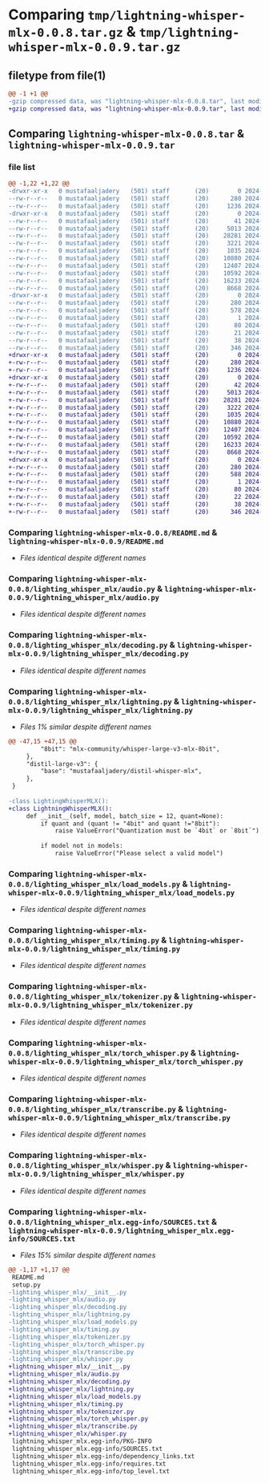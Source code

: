 # Comparing `tmp/lightning-whisper-mlx-0.0.8.tar.gz` & `tmp/lightning-whisper-mlx-0.0.9.tar.gz`

## filetype from file(1)

```diff
@@ -1 +1 @@
-gzip compressed data, was "lightning-whisper-mlx-0.0.8.tar", last modified: Tue Apr  2 09:47:59 2024, max compression
+gzip compressed data, was "lightning-whisper-mlx-0.0.9.tar", last modified: Tue Apr  2 09:54:29 2024, max compression
```

## Comparing `lightning-whisper-mlx-0.0.8.tar` & `lightning-whisper-mlx-0.0.9.tar`

### file list

```diff
@@ -1,22 +1,22 @@
-drwxr-xr-x   0 mustafaaljadery   (501) staff       (20)        0 2024-04-02 09:47:59.922449 lightning-whisper-mlx-0.0.8/
--rw-r--r--   0 mustafaaljadery   (501) staff       (20)      280 2024-04-02 09:47:59.922243 lightning-whisper-mlx-0.0.8/PKG-INFO
--rw-r--r--   0 mustafaaljadery   (501) staff       (20)     1236 2024-04-02 09:22:13.000000 lightning-whisper-mlx-0.0.8/README.md
-drwxr-xr-x   0 mustafaaljadery   (501) staff       (20)        0 2024-04-02 09:47:59.921066 lightning-whisper-mlx-0.0.8/lighting_whisper_mlx/
--rw-r--r--   0 mustafaaljadery   (501) staff       (20)       41 2024-04-02 09:37:33.000000 lightning-whisper-mlx-0.0.8/lighting_whisper_mlx/__init__.py
--rw-r--r--   0 mustafaaljadery   (501) staff       (20)     5013 2024-04-01 06:18:02.000000 lightning-whisper-mlx-0.0.8/lighting_whisper_mlx/audio.py
--rw-r--r--   0 mustafaaljadery   (501) staff       (20)    28281 2024-04-01 02:41:11.000000 lightning-whisper-mlx-0.0.8/lighting_whisper_mlx/decoding.py
--rw-r--r--   0 mustafaaljadery   (501) staff       (20)     3221 2024-04-02 08:34:26.000000 lightning-whisper-mlx-0.0.8/lighting_whisper_mlx/lightning.py
--rw-r--r--   0 mustafaaljadery   (501) staff       (20)     1035 2024-04-01 02:23:40.000000 lightning-whisper-mlx-0.0.8/lighting_whisper_mlx/load_models.py
--rw-r--r--   0 mustafaaljadery   (501) staff       (20)    10880 2024-04-01 02:23:40.000000 lightning-whisper-mlx-0.0.8/lighting_whisper_mlx/timing.py
--rw-r--r--   0 mustafaaljadery   (501) staff       (20)    12407 2024-04-01 02:23:40.000000 lightning-whisper-mlx-0.0.8/lighting_whisper_mlx/tokenizer.py
--rw-r--r--   0 mustafaaljadery   (501) staff       (20)    10592 2024-04-01 02:23:40.000000 lightning-whisper-mlx-0.0.8/lighting_whisper_mlx/torch_whisper.py
--rw-r--r--   0 mustafaaljadery   (501) staff       (20)    16233 2024-04-02 08:56:32.000000 lightning-whisper-mlx-0.0.8/lighting_whisper_mlx/transcribe.py
--rw-r--r--   0 mustafaaljadery   (501) staff       (20)     8668 2024-04-02 07:03:32.000000 lightning-whisper-mlx-0.0.8/lighting_whisper_mlx/whisper.py
-drwxr-xr-x   0 mustafaaljadery   (501) staff       (20)        0 2024-04-02 09:47:59.921954 lightning-whisper-mlx-0.0.8/lightning_whisper_mlx.egg-info/
--rw-r--r--   0 mustafaaljadery   (501) staff       (20)      280 2024-04-02 09:47:59.000000 lightning-whisper-mlx-0.0.8/lightning_whisper_mlx.egg-info/PKG-INFO
--rw-r--r--   0 mustafaaljadery   (501) staff       (20)      578 2024-04-02 09:47:59.000000 lightning-whisper-mlx-0.0.8/lightning_whisper_mlx.egg-info/SOURCES.txt
--rw-r--r--   0 mustafaaljadery   (501) staff       (20)        1 2024-04-02 09:47:59.000000 lightning-whisper-mlx-0.0.8/lightning_whisper_mlx.egg-info/dependency_links.txt
--rw-r--r--   0 mustafaaljadery   (501) staff       (20)       80 2024-04-02 09:47:59.000000 lightning-whisper-mlx-0.0.8/lightning_whisper_mlx.egg-info/requires.txt
--rw-r--r--   0 mustafaaljadery   (501) staff       (20)       21 2024-04-02 09:47:59.000000 lightning-whisper-mlx-0.0.8/lightning_whisper_mlx.egg-info/top_level.txt
--rw-r--r--   0 mustafaaljadery   (501) staff       (20)       38 2024-04-02 09:47:59.922491 lightning-whisper-mlx-0.0.8/setup.cfg
--rw-r--r--   0 mustafaaljadery   (501) staff       (20)      346 2024-04-02 09:47:57.000000 lightning-whisper-mlx-0.0.8/setup.py
+drwxr-xr-x   0 mustafaaljadery   (501) staff       (20)        0 2024-04-02 09:54:29.689453 lightning-whisper-mlx-0.0.9/
+-rw-r--r--   0 mustafaaljadery   (501) staff       (20)      280 2024-04-02 09:54:29.689237 lightning-whisper-mlx-0.0.9/PKG-INFO
+-rw-r--r--   0 mustafaaljadery   (501) staff       (20)     1236 2024-04-02 09:22:13.000000 lightning-whisper-mlx-0.0.9/README.md
+drwxr-xr-x   0 mustafaaljadery   (501) staff       (20)        0 2024-04-02 09:54:29.688132 lightning-whisper-mlx-0.0.9/lightning_whisper_mlx/
+-rw-r--r--   0 mustafaaljadery   (501) staff       (20)       42 2024-04-02 09:54:20.000000 lightning-whisper-mlx-0.0.9/lightning_whisper_mlx/__init__.py
+-rw-r--r--   0 mustafaaljadery   (501) staff       (20)     5013 2024-04-01 06:18:02.000000 lightning-whisper-mlx-0.0.9/lightning_whisper_mlx/audio.py
+-rw-r--r--   0 mustafaaljadery   (501) staff       (20)    28281 2024-04-01 02:41:11.000000 lightning-whisper-mlx-0.0.9/lightning_whisper_mlx/decoding.py
+-rw-r--r--   0 mustafaaljadery   (501) staff       (20)     3222 2024-04-02 09:54:05.000000 lightning-whisper-mlx-0.0.9/lightning_whisper_mlx/lightning.py
+-rw-r--r--   0 mustafaaljadery   (501) staff       (20)     1035 2024-04-01 02:23:40.000000 lightning-whisper-mlx-0.0.9/lightning_whisper_mlx/load_models.py
+-rw-r--r--   0 mustafaaljadery   (501) staff       (20)    10880 2024-04-01 02:23:40.000000 lightning-whisper-mlx-0.0.9/lightning_whisper_mlx/timing.py
+-rw-r--r--   0 mustafaaljadery   (501) staff       (20)    12407 2024-04-01 02:23:40.000000 lightning-whisper-mlx-0.0.9/lightning_whisper_mlx/tokenizer.py
+-rw-r--r--   0 mustafaaljadery   (501) staff       (20)    10592 2024-04-01 02:23:40.000000 lightning-whisper-mlx-0.0.9/lightning_whisper_mlx/torch_whisper.py
+-rw-r--r--   0 mustafaaljadery   (501) staff       (20)    16233 2024-04-02 08:56:32.000000 lightning-whisper-mlx-0.0.9/lightning_whisper_mlx/transcribe.py
+-rw-r--r--   0 mustafaaljadery   (501) staff       (20)     8668 2024-04-02 07:03:32.000000 lightning-whisper-mlx-0.0.9/lightning_whisper_mlx/whisper.py
+drwxr-xr-x   0 mustafaaljadery   (501) staff       (20)        0 2024-04-02 09:54:29.688976 lightning-whisper-mlx-0.0.9/lightning_whisper_mlx.egg-info/
+-rw-r--r--   0 mustafaaljadery   (501) staff       (20)      280 2024-04-02 09:54:29.000000 lightning-whisper-mlx-0.0.9/lightning_whisper_mlx.egg-info/PKG-INFO
+-rw-r--r--   0 mustafaaljadery   (501) staff       (20)      588 2024-04-02 09:54:29.000000 lightning-whisper-mlx-0.0.9/lightning_whisper_mlx.egg-info/SOURCES.txt
+-rw-r--r--   0 mustafaaljadery   (501) staff       (20)        1 2024-04-02 09:54:29.000000 lightning-whisper-mlx-0.0.9/lightning_whisper_mlx.egg-info/dependency_links.txt
+-rw-r--r--   0 mustafaaljadery   (501) staff       (20)       80 2024-04-02 09:54:29.000000 lightning-whisper-mlx-0.0.9/lightning_whisper_mlx.egg-info/requires.txt
+-rw-r--r--   0 mustafaaljadery   (501) staff       (20)       22 2024-04-02 09:54:29.000000 lightning-whisper-mlx-0.0.9/lightning_whisper_mlx.egg-info/top_level.txt
+-rw-r--r--   0 mustafaaljadery   (501) staff       (20)       38 2024-04-02 09:54:29.689496 lightning-whisper-mlx-0.0.9/setup.cfg
+-rw-r--r--   0 mustafaaljadery   (501) staff       (20)      346 2024-04-02 09:54:27.000000 lightning-whisper-mlx-0.0.9/setup.py
```

### Comparing `lightning-whisper-mlx-0.0.8/README.md` & `lightning-whisper-mlx-0.0.9/README.md`

 * *Files identical despite different names*

### Comparing `lightning-whisper-mlx-0.0.8/lighting_whisper_mlx/audio.py` & `lightning-whisper-mlx-0.0.9/lightning_whisper_mlx/audio.py`

 * *Files identical despite different names*

### Comparing `lightning-whisper-mlx-0.0.8/lighting_whisper_mlx/decoding.py` & `lightning-whisper-mlx-0.0.9/lightning_whisper_mlx/decoding.py`

 * *Files identical despite different names*

### Comparing `lightning-whisper-mlx-0.0.8/lighting_whisper_mlx/lightning.py` & `lightning-whisper-mlx-0.0.9/lightning_whisper_mlx/lightning.py`

 * *Files 1% similar despite different names*

```diff
@@ -47,15 +47,15 @@
         "8bit": "mlx-community/whisper-large-v3-mlx-8bit", 
     },
     "distil-large-v3": {
         "base": "mustafaaljadery/distil-whisper-mlx",
     },
 }
 
-class LightingWhisperMLX():
+class LightningWhisperMLX():
     def __init__(self, model, batch_size = 12, quant=None):
         if quant and (quant != "4bit" and quant !="8bit"):
             raise ValueError("Quantization must be `4bit` or `8bit`")
         
         if model not in models: 
             raise ValueError("Please select a valid model")
```

### Comparing `lightning-whisper-mlx-0.0.8/lighting_whisper_mlx/load_models.py` & `lightning-whisper-mlx-0.0.9/lightning_whisper_mlx/load_models.py`

 * *Files identical despite different names*

### Comparing `lightning-whisper-mlx-0.0.8/lighting_whisper_mlx/timing.py` & `lightning-whisper-mlx-0.0.9/lightning_whisper_mlx/timing.py`

 * *Files identical despite different names*

### Comparing `lightning-whisper-mlx-0.0.8/lighting_whisper_mlx/tokenizer.py` & `lightning-whisper-mlx-0.0.9/lightning_whisper_mlx/tokenizer.py`

 * *Files identical despite different names*

### Comparing `lightning-whisper-mlx-0.0.8/lighting_whisper_mlx/torch_whisper.py` & `lightning-whisper-mlx-0.0.9/lightning_whisper_mlx/torch_whisper.py`

 * *Files identical despite different names*

### Comparing `lightning-whisper-mlx-0.0.8/lighting_whisper_mlx/transcribe.py` & `lightning-whisper-mlx-0.0.9/lightning_whisper_mlx/transcribe.py`

 * *Files identical despite different names*

### Comparing `lightning-whisper-mlx-0.0.8/lighting_whisper_mlx/whisper.py` & `lightning-whisper-mlx-0.0.9/lightning_whisper_mlx/whisper.py`

 * *Files identical despite different names*

### Comparing `lightning-whisper-mlx-0.0.8/lightning_whisper_mlx.egg-info/SOURCES.txt` & `lightning-whisper-mlx-0.0.9/lightning_whisper_mlx.egg-info/SOURCES.txt`

 * *Files 15% similar despite different names*

```diff
@@ -1,17 +1,17 @@
 README.md
 setup.py
-lighting_whisper_mlx/__init__.py
-lighting_whisper_mlx/audio.py
-lighting_whisper_mlx/decoding.py
-lighting_whisper_mlx/lightning.py
-lighting_whisper_mlx/load_models.py
-lighting_whisper_mlx/timing.py
-lighting_whisper_mlx/tokenizer.py
-lighting_whisper_mlx/torch_whisper.py
-lighting_whisper_mlx/transcribe.py
-lighting_whisper_mlx/whisper.py
+lightning_whisper_mlx/__init__.py
+lightning_whisper_mlx/audio.py
+lightning_whisper_mlx/decoding.py
+lightning_whisper_mlx/lightning.py
+lightning_whisper_mlx/load_models.py
+lightning_whisper_mlx/timing.py
+lightning_whisper_mlx/tokenizer.py
+lightning_whisper_mlx/torch_whisper.py
+lightning_whisper_mlx/transcribe.py
+lightning_whisper_mlx/whisper.py
 lightning_whisper_mlx.egg-info/PKG-INFO
 lightning_whisper_mlx.egg-info/SOURCES.txt
 lightning_whisper_mlx.egg-info/dependency_links.txt
 lightning_whisper_mlx.egg-info/requires.txt
 lightning_whisper_mlx.egg-info/top_level.txt
```

